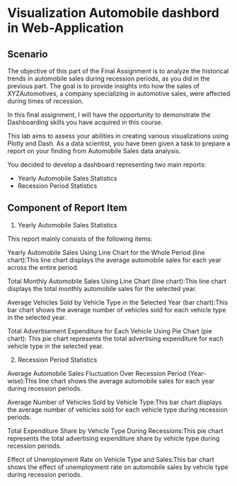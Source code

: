 # Visualization Automobile dashbord in Web-Application 

## Scenario

The objective of this part of the Final Assignment is to analyze the historical trends in automobile sales during recession periods, as you did in the previous part. The goal is to provide insights into how the sales of XYZAutomotives, a company specializing in automotive sales, were affected during times of recession.

In this final assignment, I will have the opportunity to demonstrate the Dashboarding skills you have acquired in this course.

This lab aims to assess your abilities in creating various visualizations using Plotly and Dash. As a data scientist, you have been given a task to prepare a report on your finding from Automobile Sales data analysis.

You decided to develop a dashboard representing two main reports:
  - Yearly Automobile Sales Statistics
  - Recession Period Statistics

## Component of Report Item

1. Yearly Automobile Sales Statistics

This report mainly consists of the following items:

Yearly Automobile Sales Using Line Chart for the Whole Period (line chart):This line chart displays the average automobile sales for each year across the entire period.

Total Monthly Automobile Sales Using Line Chart (line chart):This line chart displays the total monthly automobile sales for the selected year.

Average Vehicles Sold by Vehicle Type in the Selected Year (bar chart):This bar chart shows the average number of vehicles sold for each vehicle type in the selected year.

Total Advertisement Expenditure for Each Vehicle Using Pie Chart (pie chart):
This pie chart represents the total advertising expenditure for each vehicle type in the selected year.

2. Recession Period Statistics

Average Automobile Sales Fluctuation Over Recession Period (Year-wise):This line chart shows the average automobile sales for each year during recession periods.

Average Number of Vehicles Sold by Vehicle Type:This bar chart displays the average number of vehicles sold for each vehicle type during recession periods.

Total Expenditure Share by Vehicle Type During Recessions:This pie chart represents the total advertising expenditure share by vehicle type during recession periods.

Effect of Unemployment Rate on Vehicle Type and Sales:This bar chart shows the effect of unemployment rate on automobile sales by vehicle type during recession periods.
